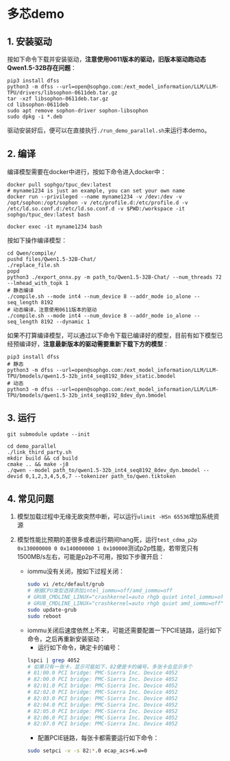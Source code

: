 # 多芯demo

## 1. 安装驱动
按如下命令下载并安装驱动，**注意使用0611版本的驱动，旧版本驱动跑动态Qwen1.5-32B存在问题**：
```shell
pip3 install dfss
python3 -m dfss --url=open@sophgo.com:/ext_model_information/LLM/LLM-TPU/drivers/libsophon-0611deb.tar.gz
tar -xzf libsophon-0611deb.tar.gz
cd libsophon-0611deb
sudo apt remove sophon-driver sophon-libsophon
sudo dpkg -i *.deb
```
驱动安装好后，便可以在直接执行`./run_demo_parallel.sh`来运行本demo。


## 2. 编译
编译模型需要在docker中进行，按如下命令进入docker中：
```shell
docker pull sophgo/tpuc_dev:latest
# myname1234 is just an example, you can set your own name
docker run --privileged --name myname1234 -v /dev:/dev -v /opt/sophon:/opt/sophon -v /etc/profile.d:/etc/profile.d -v /etc/ld.so.conf.d:/etc/ld.so.conf.d -v $PWD:/workspace -it sophgo/tpuc_dev:latest bash

docker exec -it myname1234 bash
```

按如下操作编译模型：
```shell
cd Qwen/compile/
pushd files/Qwen1.5-32B-Chat/
./replace_file.sh
popd
python3 ./export_onnx.py -m path_to/Qwen1.5-32B-Chat/ --num_threads 72 --lmhead_with_topk 1
# 静态编译
./compile.sh --mode int4 --num_device 8 --addr_mode io_alone --seq_length 8192
# 动态编译，注意使用0611版本的驱动
./compile.sh --mode int4 --num_device 8 --addr_mode io_alone --seq_length 8192 --dynamic 1
```

如果不打算编译模型，可以通过以下命令下载已编译好的模型，目前有如下模型已经预编译好，**注意最新版本的驱动需要重新下载下方的模型**：
```shell
pip3 install dfss
# 静态
python3 -m dfss --url=open@sophgo.com:/ext_model_information/LLM/LLM-TPU/bmodels/qwen1.5-32b_int4_seq8192_8dev_static.bmodel
# 动态
python3 -m dfss --url=open@sophgo.com:/ext_model_information/LLM/LLM-TPU/bmodels/qwen1.5-32b_int4_seq8192_8dev_dyn.bmodel
```

## 3. 运行
```shell
git submodule update --init

cd demo_parallel
./link_third_party.sh
mkdir build && cd build
cmake .. && make -j8
./qwen --model path_to/qwen1.5-32b_int4_seq8192_8dev_dyn.bmodel --devid 0,1,2,3,4,5,6,7 --tokenizer path_to/qwen.tiktoken
```

## 4. 常见问题

1) 模型加载过程中无缘无故突然中断，可以运行`ulimit -HSn 65536`增加系统资源

2) 模型性能比预期的差很多或者运行期间hang死，运行`test_cdma_p2p 0x130000000 0 0x140000000 1 0x100000`测试p2p性能，若带宽只有1500MB/s左右，可能是p2p不可用，按如下步骤开启：
    - iommu没有关闭，按如下过程关闭：
      ```bash
      sudo vi /etc/default/grub
      # 根据CPU类型选择添加intel_iommu=off/amd_iommu=off
      # GRUB_CMDLINE_LINUX="crashkernel=auto rhgb quiet intel_iommu=off"
      # GRUB_CMDLINE_LINUX="crashkernel=auto rhgb quiet amd_iommu=off"
      sudo update-grub
      sudo reboot
      ```
    - iommu关闭后速度依然上不来，可能还需要配置一下PCIE链路，运行如下命令，之后再重新安装驱动：
        - 运行如下命令，确定卡的编号：
        ```bash
        lspci | grep 4052
        # 如果只有一张卡，显示可能如下，82便是卡的编号。多张卡会显示多个
        # 81:00.0 PCI bridge: PMC-Sierra Inc. Device 4052
        # 82:00.0 PCI bridge: PMC-Sierra Inc. Device 4052
        # 82:01.0 PCI bridge: PMC-Sierra Inc. Device 4052
        # 82:02.0 PCI bridge: PMC-Sierra Inc. Device 4052
        # 82:03.0 PCI bridge: PMC-Sierra Inc. Device 4052
        # 82:04.0 PCI bridge: PMC-Sierra Inc. Device 4052
        # 82:05.0 PCI bridge: PMC-Sierra Inc. Device 4052
        # 82:06.0 PCI bridge: PMC-Sierra Inc. Device 4052
        # 82:07.0 PCI bridge: PMC-Sierra Inc. Device 4052
        ```
        - 配置PCIE链路，每张卡都需要运行如下命令：
        ```bash
        sudo setpci -v -s 82:*.0 ecap_acs+6.w=0
        ```
